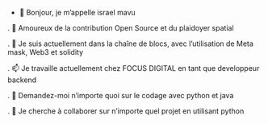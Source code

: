 - 👋 Bonjour, je m’appelle israel mavu

. 👀 Amoureux de la contribution Open Source et du plaidoyer spatial

. 🌱 Je suis actuellement dans la chaîne de blocs, avec l’utilisation de Meta mask, Web3 et solidity

. 📫 Je travaille actuellement chez FOCUS DIGITAL en tant que developpeur backend

. 🌱 Demandez-moi n’importe quoi sur le codage avec python et java

. 💞️ Je cherche à collaborer sur n’importe quel projet en utilisant python
<!---
Mavuisra/Mavuisra is a ✨ special ✨ repository because its `README.md` (this file) appears on your GitHub profile.
You can click the Preview link to take a look at your changes.
--->
